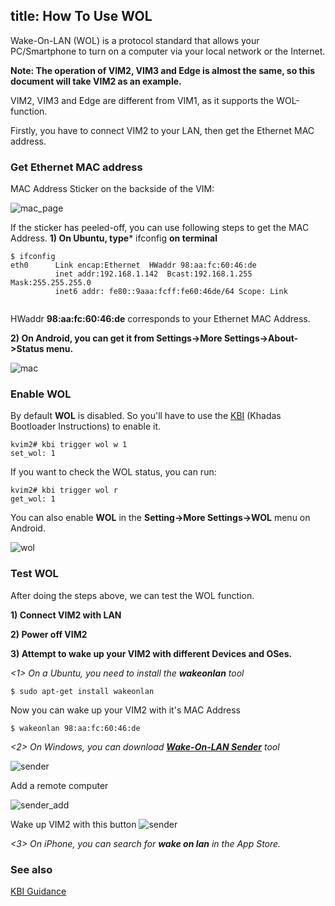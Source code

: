 title: How To Use WOL
---

Wake-On-LAN (WOL) is a protocol standard that allows your PC/Smartphone to turn on a computer via your local network or the Internet.

**Note: The operation of VIM2, VIM3 and Edge is almost the same, so this document will take VIM2 as an example.**

VIM2, VIM3 and Edge are different from VIM1, as it supports the WOL-function.

Firstly, you have to connect VIM2 to your LAN, then get the Ethernet MAC address.

### Get Ethernet MAC address
MAC Address Sticker on the backside of the VIM:

![mac_page](/images/vim2/vim2_mac.jpg)


If the sticker has peeled-off, you can use following steps to get the MAC Address.
**1) On Ubuntu, type*** ifconfig **on terminal**
```
$ ifconfig
eth0      Link encap:Ethernet  HWaddr 98:aa:fc:60:46:de
          inet addr:192.168.1.142  Bcast:192.168.1.255  Mask:255.255.255.0 
          inet6 addr: fe80::9aaa:fcff:fe60:46de/64 Scope: Link


```
HWaddr **98:aa:fc:60:46:de** corresponds to your Ethernet MAC Address.

**2) On Android, you can get it from Settings->More Settings->About->Status menu.**

![mac](/images/vim2/vim2_android_mac.png)

### Enable WOL

By default **WOL** is disabled. So you'll have to use the [KBI](/vim2/KbiGuidance.html) (Khadas Bootloader Instructions) to enable it.
```
kvim2# kbi trigger wol w 1
set_wol: 1
```
If you want to check the WOL status, you can run:
```
kvim2# kbi trigger wol r
get_wol: 1
```
You can also enable **WOL** in the **Setting->More Settings->WOL** menu on Android.

![wol](/images/vim2/vim2_android_wol.png)


### Test WOL
After doing the steps above, we can test the WOL function.

**1) Connect VIM2 with LAN**

**2) Power off VIM2**

**3) Attempt to wake up your VIM2 with different Devices and OSes.**

*<1> On a Ubuntu, you need to install the **wakeonlan** tool*
```
$ sudo apt-get install wakeonlan
```
Now you can wake up your VIM2 with it's MAC Address
```
$ wakeonlan 98:aa:fc:60:46:de
```

*<2> On Windows, you can download **[Wake-On-LAN Sender](http://www.yarovy.com/wol/)** tool*

![sender](/images/vim2/wol_sender_main.png)

Add a remote computer

![sender_add](/images/vim2/wol_sender_add_remote.png)

Wake up VIM2 with this button
![sender](/images/vim2/wol_sender_send.png)

*<3> On iPhone, you can search for **wake on lan** in the App Store.*

### See also
[KBI Guidance](/vim2/KbiGuidance.html)


